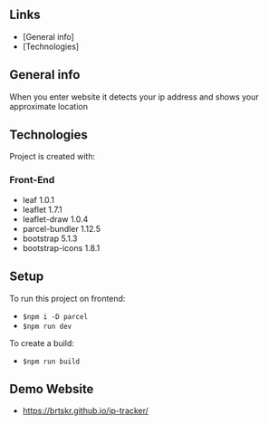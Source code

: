 ## Links
* [General info]
* [Technologies] 
## General info
When you enter website it detects your ip address and shows your approximate location

## Technologies
Project is created with:
### Front-End
* leaf 1.0.1
* leaflet 1.7.1
* leaflet-draw 1.0.4
* parcel-bundler 1.12.5
* bootstrap 5.1.3
* bootstrap-icons 1.8.1


## Setup
To run this project on frontend:
* ```$npm i -D parcel```
* ```$npm run dev```

To create a build:
* ```$npm run build```




## Demo Website
* https://brtskr.github.io/ip-tracker/
